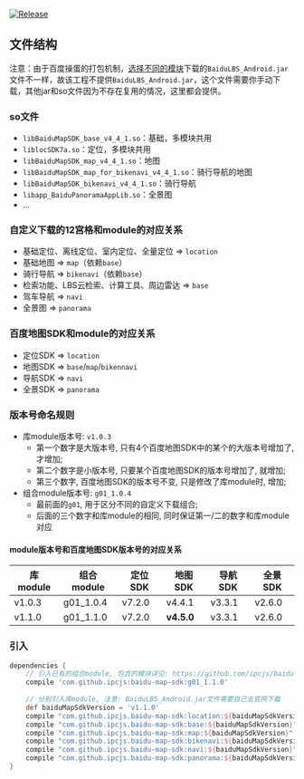 [![Release](https://jitpack.io/v/ipcjs/baidu-map-sdk.svg)](https://jitpack.io/#ipcjs/baidu-map-sdk)

## 文件结构

注意：由于百度操蛋的打包机制，[选择不同的模块](http://lbsyun.baidu.com/sdk/download?selected=mapsdk_basicmap,mapsdk_searchfunction,mapsdk_lbscloudsearch,mapsdk_calculationtool,mapsdk_radar)下载的`BaiduLBS_Android.jar`文件不一样，故该工程不提供`BaiduLBS_Android.jar`，这个文件需要你手动下载，其他jar和so文件因为不存在复用的情况，这里都会提供。


### so文件

- `libBaiduMapSDK_base_v4_4_1.so`：基础，多模块共用
- `liblocSDK7a.so`：定位，多模块共用
- `libBaiduMapSDK_map_v4_4_1.so`：地图
- `libBaiduMapSDK_map_for_bikenavi_v4_4_1.so`：骑行导航的地图
- `libBaiduMapSDK_bikenavi_v4_4_1.so`：骑行导航
- `libapp_BaiduPanoramaAppLib.so`：全景图
- ...

### 自定义下载的12宫格和module的对应关系

- 基础定位、离线定位、室内定位、全量定位 => `location`
- 基础地图 => `map`（依赖`base`）
- 骑行导航 => `bikenavi`（依赖`base`）
- 检索功能、LBS云检索、计算工具、周边雷达 => `base`
- 驾车导航 => `navi`
- 全景图 => `panorama`

### 百度地图SDK和module的对应关系

- 定位SDK => `location`
- 地图SDK => `base`/`map`/`bikennavi`
- 导航SDK => `navi`
- 全景SDK => `panorama`

### 版本号命名规则

- 库module版本号: `v1.0.3`
    - 第一个数字是大版本号, 只有4个百度地图SDK中的某个的大版本号增加了, 才增加; 
    - 第二个数字是小版本号, 只要某个百度地图SDK的版本号增加了, 就增加;
    - 第三个数字, 百度地图SDK的版本号不变, 只是修改了库module时, 增加;
- 组合module版本号: `g01_1.0.4`
    - 最前面的`g01`, 用于区分不同的自定义下载组合; 
    - 后面的三个数字和库module的相同, 同时保证第一/二的数字和库module对应

#### module版本号和百度地图SDK版本号的对应关系

| 库module | 组合module | 定位SDK |  地图SDK   | 导航SDK | 全景SDK |
|----------|------------|---------|------------|---------|---------|
| v1.0.3   | g01_1.0.4  | v7.2.0  | v4.4.1     | v3.3.1  | v2.6.0  |
| v1.1.0   | g01_1.1.0  | v7.2.0  | **v4.5.0** | v3.3.1  | v2.6.0  |

### 引入

```groovy
dependencies {
    // 引入已有的组合module, 包含的模块详见: https://github.com/ipcjs/baidu-map-sdk/tree/g01
    compile 'com.github.ipcjs:baidu-map-sdk:g01_1.1.0'
    
    // 分别引入库module, 注意: BaiduLBS_Android.jar文件需要自己去官网下载
    def baiduMapSdkVersion = 'v1.1.0'
    compile "com.github.ipcjs.baidu-map-sdk:location:${baiduMapSdkVersion}"
    compile "com.github.ipcjs.baidu-map-sdk:base:${baiduMapSdkVersion}"
    compile "com.github.ipcjs.baidu-map-sdk:map:${baiduMapSdkVersion}"
    compile "com.github.ipcjs.baidu-map-sdk:bikenavi:${baiduMapSdkVersion}"
    compile "com.github.ipcjs.baidu-map-sdk:navi:${baiduMapSdkVersion}"
    compile "com.github.ipcjs.baidu-map-sdk:panorama:${baiduMapSdkVersion}"
}
```
